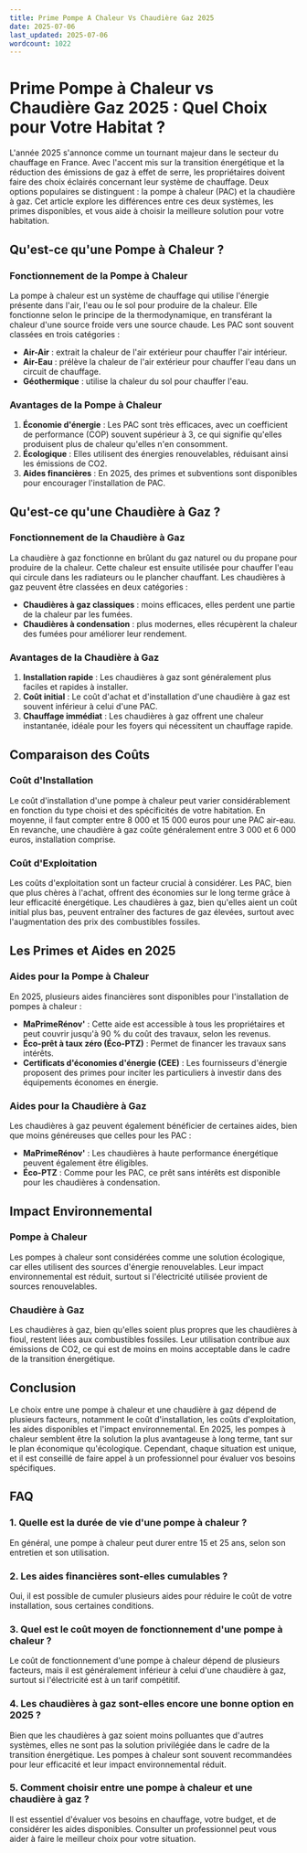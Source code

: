 ```yaml
---
title: Prime Pompe A Chaleur Vs Chaudière Gaz 2025
date: 2025-07-06
last_updated: 2025-07-06
wordcount: 1022
---
```


# Prime Pompe à Chaleur vs Chaudière Gaz 2025 : Quel Choix pour Votre Habitat ?

L'année 2025 s'annonce comme un tournant majeur dans le secteur du chauffage en France. Avec l'accent mis sur la transition énergétique et la réduction des émissions de gaz à effet de serre, les propriétaires doivent faire des choix éclairés concernant leur système de chauffage. Deux options populaires se distinguent : la pompe à chaleur (PAC) et la chaudière à gaz. Cet article explore les différences entre ces deux systèmes, les primes disponibles, et vous aide à choisir la meilleure solution pour votre habitation.

## Qu'est-ce qu'une Pompe à Chaleur ?

### Fonctionnement de la Pompe à Chaleur

La pompe à chaleur est un système de chauffage qui utilise l'énergie présente dans l'air, l'eau ou le sol pour produire de la chaleur. Elle fonctionne selon le principe de la thermodynamique, en transférant la chaleur d'une source froide vers une source chaude. Les PAC sont souvent classées en trois catégories :

- **Air-Air** : extrait la chaleur de l'air extérieur pour chauffer l'air intérieur.
- **Air-Eau** : prélève la chaleur de l'air extérieur pour chauffer l'eau dans un circuit de chauffage.
- **Géothermique** : utilise la chaleur du sol pour chauffer l'eau.

### Avantages de la Pompe à Chaleur

1. **Économie d'énergie** : Les PAC sont très efficaces, avec un coefficient de performance (COP) souvent supérieur à 3, ce qui signifie qu'elles produisent plus de chaleur qu'elles n'en consomment.
2. **Écologique** : Elles utilisent des énergies renouvelables, réduisant ainsi les émissions de CO2.
3. **Aides financières** : En 2025, des primes et subventions sont disponibles pour encourager l'installation de PAC.

## Qu'est-ce qu'une Chaudière à Gaz ?

### Fonctionnement de la Chaudière à Gaz

La chaudière à gaz fonctionne en brûlant du gaz naturel ou du propane pour produire de la chaleur. Cette chaleur est ensuite utilisée pour chauffer l'eau qui circule dans les radiateurs ou le plancher chauffant. Les chaudières à gaz peuvent être classées en deux catégories :

- **Chaudières à gaz classiques** : moins efficaces, elles perdent une partie de la chaleur par les fumées.
- **Chaudières à condensation** : plus modernes, elles récupèrent la chaleur des fumées pour améliorer leur rendement.

### Avantages de la Chaudière à Gaz

1. **Installation rapide** : Les chaudières à gaz sont généralement plus faciles et rapides à installer.
2. **Coût initial** : Le coût d'achat et d'installation d'une chaudière à gaz est souvent inférieur à celui d'une PAC.
3. **Chauffage immédiat** : Les chaudières à gaz offrent une chaleur instantanée, idéale pour les foyers qui nécessitent un chauffage rapide.

## Comparaison des Coûts

### Coût d'Installation

Le coût d'installation d'une pompe à chaleur peut varier considérablement en fonction du type choisi et des spécificités de votre habitation. En moyenne, il faut compter entre 8 000 et 15 000 euros pour une PAC air-eau. En revanche, une chaudière à gaz coûte généralement entre 3 000 et 6 000 euros, installation comprise.

### Coût d'Exploitation

Les coûts d'exploitation sont un facteur crucial à considérer. Les PAC, bien que plus chères à l'achat, offrent des économies sur le long terme grâce à leur efficacité énergétique. Les chaudières à gaz, bien qu'elles aient un coût initial plus bas, peuvent entraîner des factures de gaz élevées, surtout avec l'augmentation des prix des combustibles fossiles.

## Les Primes et Aides en 2025

### Aides pour la Pompe à Chaleur

En 2025, plusieurs aides financières sont disponibles pour l'installation de pompes à chaleur :

- **MaPrimeRénov'** : Cette aide est accessible à tous les propriétaires et peut couvrir jusqu'à 90 % du coût des travaux, selon les revenus.
- **Éco-prêt à taux zéro (Éco-PTZ)** : Permet de financer les travaux sans intérêts.
- **Certificats d'économies d'énergie (CEE)** : Les fournisseurs d'énergie proposent des primes pour inciter les particuliers à investir dans des équipements économes en énergie.

### Aides pour la Chaudière à Gaz

Les chaudières à gaz peuvent également bénéficier de certaines aides, bien que moins généreuses que celles pour les PAC :

- **MaPrimeRénov'** : Les chaudières à haute performance énergétique peuvent également être éligibles.
- **Éco-PTZ** : Comme pour les PAC, ce prêt sans intérêts est disponible pour les chaudières à condensation.

## Impact Environnemental

### Pompe à Chaleur

Les pompes à chaleur sont considérées comme une solution écologique, car elles utilisent des sources d'énergie renouvelables. Leur impact environnemental est réduit, surtout si l'électricité utilisée provient de sources renouvelables.

### Chaudière à Gaz

Les chaudières à gaz, bien qu'elles soient plus propres que les chaudières à fioul, restent liées aux combustibles fossiles. Leur utilisation contribue aux émissions de CO2, ce qui est de moins en moins acceptable dans le cadre de la transition énergétique.

## Conclusion

Le choix entre une pompe à chaleur et une chaudière à gaz dépend de plusieurs facteurs, notamment le coût d'installation, les coûts d'exploitation, les aides disponibles et l'impact environnemental. En 2025, les pompes à chaleur semblent être la solution la plus avantageuse à long terme, tant sur le plan économique qu'écologique. Cependant, chaque situation est unique, et il est conseillé de faire appel à un professionnel pour évaluer vos besoins spécifiques.

## FAQ

### 1. Quelle est la durée de vie d'une pompe à chaleur ?

En général, une pompe à chaleur peut durer entre 15 et 25 ans, selon son entretien et son utilisation.

### 2. Les aides financières sont-elles cumulables ?

Oui, il est possible de cumuler plusieurs aides pour réduire le coût de votre installation, sous certaines conditions.

### 3. Quel est le coût moyen de fonctionnement d'une pompe à chaleur ?

Le coût de fonctionnement d'une pompe à chaleur dépend de plusieurs facteurs, mais il est généralement inférieur à celui d'une chaudière à gaz, surtout si l'électricité est à un tarif compétitif.

### 4. Les chaudières à gaz sont-elles encore une bonne option en 2025 ?

Bien que les chaudières à gaz soient moins polluantes que d'autres systèmes, elles ne sont pas la solution privilégiée dans le cadre de la transition énergétique. Les pompes à chaleur sont souvent recommandées pour leur efficacité et leur impact environnemental réduit.

### 5. Comment choisir entre une pompe à chaleur et une chaudière à gaz ?

Il est essentiel d'évaluer vos besoins en chauffage, votre budget, et de considérer les aides disponibles. Consulter un professionnel peut vous aider à faire le meilleur choix pour votre situation.